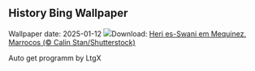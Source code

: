## History Bing Wallpaper
Wallpaper date: 2025-01-12
![](https://www.bing.com/th?id=OHR.MeknesMorocco_PT-BR7456607348_UHD.jpg&w=1000)Download: [Heri es-Swani em Mequinez, Marrocos (© Calin Stan/Shutterstock)](https://www.bing.com/th?id=OHR.MeknesMorocco_PT-BR7456607348_UHD.jpg)

Auto get programm by LtgX
